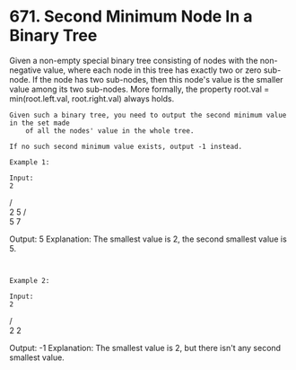 # 671. Second Minimum Node In a Binary Tree

Given a non-empty special binary tree consisting of nodes with the non-negative value, where
        each node in this tree has exactly two or zero sub-node. If the
        node has two sub-nodes, then this node's value is the smaller value among its two
        sub-nodes. More formally, the property root.val = min(root.left.val,
            root.right.val) always holds.

    Given such a binary tree, you need to output the second minimum value in the set made
        of all the nodes' value in the whole tree.

    If no such second minimum value exists, output -1 instead.

    Example 1:

    Input:
    2
   / \
  2   5
     / \
    5   7

Output: 5
Explanation: The smallest value is 2, the second smallest value is 5.

     

    Example 2:

    Input:
    2
   / \
  2   2

Output: -1
Explanation: The smallest value is 2, but there isn't any second smallest value.